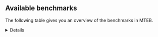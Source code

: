 ## Available benchmarks
The following table gives you an overview of the benchmarks in MTEB.

<details>

<!-- This allows the table to be autogenerated in the future: -->
<!-- BENCHMARKS TABLE START -->
| Name | # Tasks | Task Types | Domains | Languages |
|------|---------|------------|---------|-----------|
| [CoIR](https://github.com/CoIR-team/coir) | 10 | {'Retrieval': 10} | [Written, Programming] | python,c++,sql,go,eng,php,javascript,ruby,java |
| [MINERSBitextMining](https://arxiv.org/pdf/2406.07424) | 7 | {'BitextMining': 7} | [Written, Social, Reviews] | sun,kaz,tzl,ido,abs,arq,yue,tam,nij,glg,slk,hsb,ber,xho,cbk,pol,uzb,ina,kab,swh,amh,fao,kzj,lfn,uig,sqi,deu,ang,ind,bug,pms,ibo,cym,eus,spa,ceb,tgl,ron,isl,ita,csb,cha,fin,est,pes,jpn,tel,tha,oci,cmn,min,fry,bbc,epo,lit,rus,bos,hrv,war,ara,bjn,mkd,srp,ast,nno,urd,pam,aze,eng,ace,bew,kor,dan,awa,mui,hye,ban,cor,ben,gle,swe,mad,bul,lat,cat,nob,fra,pcm,ell,mar,vie,tat,ukr,gsw,kat,arz,dsb,lvs,nld,tur,bel,max,nds,afr,khm,dtp,yor,ces,gla,zsm,mak,ile,nov,orv,bre,swg,rej,mhr,mon,mal,jav,heb,slv,bhp,kur,wuu,tuk,por,hun,hin,hau,yid |
| [MTEB(Retrieval w/Instructions)](https://arxiv.org/abs/2403.15246) | 3 | {'InstructionRetrieval': 3} | [Written, News] | eng |
| [MTEB(Scandinavian)](https://kennethenevoldsen.github.io/scandinavian-embedding-benchmark/) | 28 | {'BitextMining': 2, 'Classification': 13, 'Retrieval': 7, 'Clustering': 6} | [Encyclopaedic, Spoken, Non-fiction, Government, News, Fiction, Social, Blog, Reviews, Written, Web, Legal] | nob,fao,swe,isl,dan,nno |
| MTEB(code) | 12 | {'Retrieval': 12} | [Written, Programming] | python,c++,sql,c,go,eng,shell,typescript,php,scala,rust,swift,javascript,ruby,java |
| [MTEB(deu)](https://arxiv.org/html/2401.02709v1) | 19 | {'Classification': 6, 'Clustering': 4, 'PairClassification': 2, 'Reranking': 1, 'Retrieval': 4, 'STS': 2} | [Encyclopaedic, Spoken, News, Reviews, Written, Web] | eng,deu,pol,fra |
| MTEB(eng) | 67 | {'Classification': 12, 'Retrieval': 26, 'Clustering': 11, 'Reranking': 4, 'STS': 10, 'PairClassification': 3, 'Summarization': 1} | [Encyclopaedic, Spoken, Non-fiction, Blog, News, Medical, Social, Programming, Written, Reviews, Web, Academic] | tur,fra,eng,cmn,pol,ita,nld,spa,deu,ara |
| [MTEB(fra)](https://arxiv.org/abs/2405.20468) | 26 | {'Classification': 6, 'Clustering': 7, 'PairClassification': 2, 'Reranking': 2, 'Retrieval': 5, 'STS': 3, 'Summarization': 1} | [Encyclopaedic, Spoken, Non-fiction, News, Social, Reviews, Written, Web, Legal, Academic] | eng,deu,pol,fra |
| MTEB(kor) | 6 | {'Classification': 1, 'Reranking': 1, 'Retrieval': 2, 'STS': 2} | [Encyclopaedic, Spoken, News, Reviews, Written, Web] | kor |
| [MTEB(law)](https://aclanthology.org/2023.eacl-main.148/) | 8 | {'Retrieval': 8} | [Written, Legal] | eng,deu,zho |
| [MTEB(pol)](https://arxiv.org/abs/2405.10138) | 18 | {'Classification': 7, 'Clustering': 3, 'PairClassification': 4, 'STS': 4} | [Spoken, Non-fiction, News, Fiction, Social, Written, Web, Legal, Academic] | pol,deu,eng,fra |
| [MTEB(rus)](https://aclanthology.org/2023.eacl-main.148/) | 23 | {'Classification': 9, 'Clustering': 3, 'MultilabelClassification': 2, 'PairClassification': 1, 'Reranking': 2, 'Retrieval': 3, 'STS': 3} | [Encyclopaedic, Spoken, Blog, News, Social, Reviews, Written, Web, Academic] | rus |
<!-- BENCHMARKS TABLE END -->